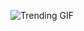 ![Trending GIF](https://media1.giphy.com/media/v1.Y2lkPThiYjIxNzcyZnR4M2o1eHk1YW90d3pyMHNreTc3dGtjcjB2NnNuZHh0b3R2ZzBtMCZlcD12MV9naWZzX3NlYXJjaCZjdD1n/xUPGcEliCc7bETyfO8/giphy.gif)
